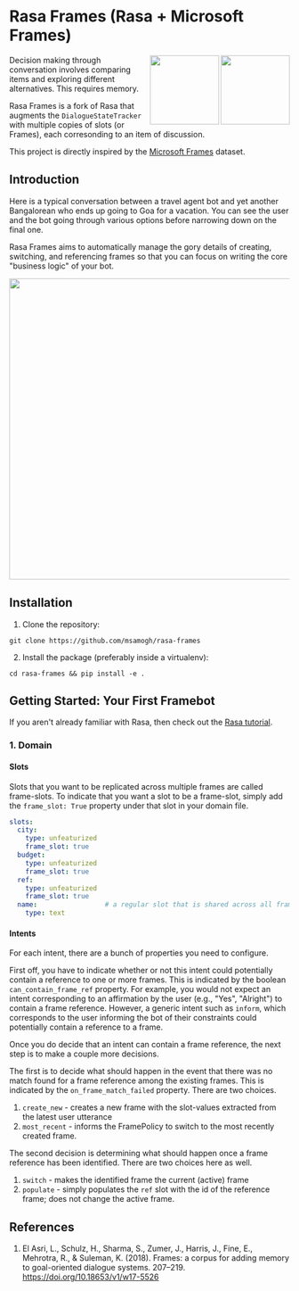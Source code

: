 # Rasa Frames (Rasa + Microsoft Frames)
<img align="right" height="124" src="https://www.rasa.com/assets/img/sara/sara-open-source-2.0.png">

<img align="right" height="124" src="https://logos-download.com/wp-content/uploads/2016/02/Microsoft_box.png">

Decision making through conversation involves comparing items and exploring different alternatives. This requires memory.

Rasa Frames is a fork of Rasa that augments the `DialogueStateTracker` with multiple copies of slots (or Frames), each corresonding to an item of discussion.

This project is directly inspired by the [Microsoft Frames](https://www.microsoft.com/en-us/research/project/frames-dataset/) dataset.

## Introduction

Here is a typical conversation between a travel agent bot and yet another Bangalorean who ends up going to Goa for a vacation. You can see the user and the bot going through various options before narrowing down on the final one.

Rasa Frames aims to automatically manage the gory details of creating, switching, and
referencing frames so that you can focus on writing the core "business logic" of
your bot.

<img align="center" height="540" src="https://github.com/msamogh/rasa-frames/raw/master/Frames.png">

## Installation
1. Clone the repository:
```
git clone https://github.com/msamogh/rasa-frames
```

2. Install the package (preferably inside a virtualenv):
```
cd rasa-frames && pip install -e .
```

## Getting Started: Your First Framebot
If you aren't already familiar with Rasa, then check out the [Rasa tutorial](https://rasa.com/docs/rasa/user-guide/rasa-tutorial/).

### 1. Domain
#### Slots
Slots that you want to be replicated across multiple frames are called frame-slots. To indicate that you want a slot to be a frame-slot, simply add the `frame_slot: True` property under that slot in your domain file.

```yaml
slots:
  city:
    type: unfeaturized
    frame_slot: true
  budget:
    type: unfeaturized
    frame_slot: true
  ref:
    type: unfeaturized
    frame_slot: true
  name:                 # a regular slot that is shared across all frames
    type: text
```

#### Intents
For each intent, there are a bunch of properties you need to configure.

First off, you have to indicate whether or not this intent could potentially
contain a reference to one or more frames. This is indicated by the
boolean `can_contain_frame_ref` property. For example, you would not expect an intent corresponding to an affirmation by the user (e.g., "Yes", "Alright") to contain a frame reference. However, a generic intent such as `inform`, which corresponds to the user
informing the bot of their constraints could potentially contain a reference to a frame.

Once you do decide that an intent can contain a frame reference, the next step is to make a couple more decisions.

The first is to decide what should happen in the event that there was no match found for a frame reference among the existing frames. This is indicated by the `on_frame_match_failed` property. There are two choices.
1. `create_new` - creates a new frame with the slot-values extracted from the latest user utterance
2. `most_recent` - informs the FramePolicy to switch to the most recently created frame.

The second decision is determining what should happen once a frame reference has been identified. There are two choices here as well.
1. `switch` - makes the identified frame the current (active) frame
2. `populate` - simply populates the `ref` slot with the id of the reference frame; does not change the active frame.


## References
1. El Asri, L., Schulz, H., Sharma, S., Zumer, J., Harris, J., Fine, E., Mehrotra, R., & Suleman, K. (2018). Frames: a corpus for adding memory to goal-oriented dialogue systems. 207–219. https://doi.org/10.18653/v1/w17-5526
